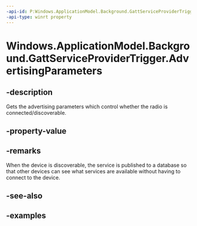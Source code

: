 ```yaml
---
-api-id: P:Windows.ApplicationModel.Background.GattServiceProviderTrigger.AdvertisingParameters
-api-type: winrt property
---
```


<!-- Property syntax.
public GattServiceProviderAdvertisingParameters AdvertisingParameters { get;  set; }
-->

# Windows.ApplicationModel.Background.GattServiceProviderTrigger.AdvertisingParameters

## -description
Gets the advertising parameters which control whether the radio is connected/discoverable.

## -property-value

## -remarks
When the device is discoverable, the service is published to a database so that other devices can see what services are available without having to connect to the device.

## -see-also

## -examples
